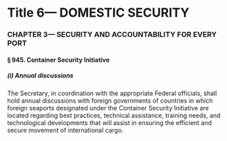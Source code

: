 
# Title 6— DOMESTIC SECURITY
### CHAPTER 3— SECURITY AND ACCOUNTABILITY FOR EVERY PORT
#### § 945. Container Security Initiative
##### (i) Annual discussions

The Secretary, in coordination with the appropriate Federal officials, shall hold annual discussions with foreign governments of countries in which foreign seaports designated under the Container Security Initiative are located regarding best practices, technical assistance, training needs, and technological developments that will assist in ensuring the efficient and secure movement of international cargo.

